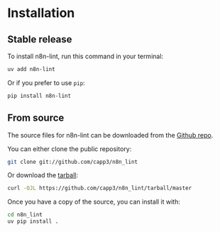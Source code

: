 # Installation

## Stable release

To install n8n-lint, run this command in your terminal:

```sh
uv add n8n-lint
```

Or if you prefer to use `pip`:

```sh
pip install n8n-lint
```

## From source

The source files for n8n-lint can be downloaded from the [Github repo](https://github.com/capp3/n8n_lint).

You can either clone the public repository:

```sh
git clone git://github.com/capp3/n8n_lint
```

Or download the [tarball](https://github.com/capp3/n8n_lint/tarball/master):

```sh
curl -OJL https://github.com/capp3/n8n_lint/tarball/master
```

Once you have a copy of the source, you can install it with:

```sh
cd n8n_lint
uv pip install .
```
